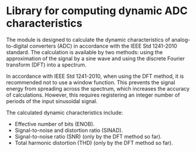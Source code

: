 # Library for computing dynamic ADC characteristics

The module is designed to calculate the dynamic characteristics of analog-to-digital converters (ADC) in accordance with the IEEE Std 1241-2010 standard. The calculation is available by two methods: using the approximation of the signal by a sine wave and using the discrete Fourier transform (DFT) into a spectrum.

In accordance with IEEE Std 1241-2010, when using the DFT method, it is recommended not to use a window function. This prevents the signal energy from spreading across the spectrum, which increases the accuracy of calculations. However, this requires registering an integer number of periods of the input sinusoidal signal.

The calculated dynamic characteristics include:
- Effective number of bits (ENOB).
- Signal-to-noise and distortion ratio (SINAD).
- Signal-to-noise ratio (SNR) (only by the DFT method so far).
- Total harmonic distortion (THD) (only by the DFT method so far).
